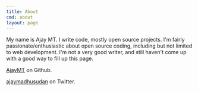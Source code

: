 ```yaml
---
title: About
cmd: about
layout: page
---
```


My name is Ajay MT. I write code, mostly open source projects. I'm fairly passionate/enthusiastic about open source
coding, including but not limited to web development. I'm not a very good writer, and still haven't come up with
a good way to fill up this page.

[AjayMT](http://github.com/AjayMT) on Github.

[ajaymadhusudan](http://twitter.com/ajaymadhusudan) on Twitter.
